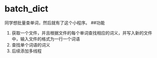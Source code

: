 # batch_dict
同学想批量查单词，然后就有了这个小程序。
##功能
1. 获取一个文件，并且根据文件的每个单词查找相应的词义，并写入新的文件中，输入文件的格式为一行一个词语
2. 查找单个词语的词义
3. 后续添加多线程
